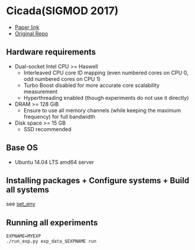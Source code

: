 # Cicada(SIGMOD 2017)


- [Paper link](https://dl.acm.org/doi/10.1145/3035918.3064015)
- [Original Repo](https://github.com/efficient/cicada-exp-sigmod2017)

Hardware requirements
---------------------

 * Dual-socket Intel CPU >= Haswell
   * Interleaved CPU core ID mapping (even numbered cores on CPU 0, odd numbered cores on CPU 1)
   * Turbo Boost disabled for more accurate core scalability measurement
   * Hyperthreading enabled (though experiments do not use it directly)
 * DRAM >= 128 GiB
   * Ensure to use all memory channels (while keeping the maximum frequency) for full bandwidth
 * Disk space >= 15 GB
   * SSD recommended

Base OS
-------

 * Ubuntu 14.04 LTS amd64 server

Installing packages + Configure systems + Build all systems
-------------------
see [set_env](set_env.sh)

Running all experiments
-----------------------

	EXPNAME=MYEXP
	./run_exp.py exp_data_$EXPNAME run
